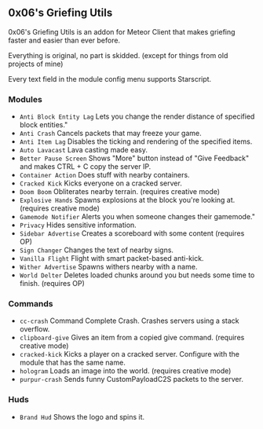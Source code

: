## 0x06's Griefing Utils
0x06's Griefing Utils is an addon for Meteor Client that makes griefing faster and easier than ever before.

Everything is original, no part is skidded. (except for things from old projects of mine)

Every text field in the module config menu supports Starscript.

### Modules
- `Anti Block Entity Lag` Lets you change the render distance of specified block entities."
- `Anti Crash` Cancels packets that may freeze your game.
- `Anti Item Lag` Disables the ticking and rendering of the specified items.
- `Auto Lavacast` Lava casting made easy.
- `Better Pause Screen` Shows "More" button instead of "Give Feedback" and makes CTRL + C copy the server IP.
- `Container Action` Does stuff with nearby containers.
- `Cracked Kick` Kicks everyone on a cracked server.
- `Doom Boom` Obliterates nearby terrain. (requires creative mode)
- `Explosive Hands` Spawns explosions at the block you're looking at. (requires creative mode)
- `Gamemode Notifier` Alerts you when someone changes their gamemode."
- `Privacy` Hides sensitive information.
- `Sidebar Advertise` Creates a scoreboard with some content (requires OP)
- `Sign Changer` Changes the text of nearby signs.
- `Vanilla Flight` Flight with smart packet-based anti-kick.
- `Wither Advertise` Spawns withers nearby with a name.
- `World Delter` Deletes loaded chunks around you but needs some time to finish. (requires OP)

### Commands
- `cc-crash` Command Complete Crash. Crashes servers using a stack overflow.
- `clipboard-give` Gives an item from a copied give command. (requires creative mode)
- `cracked-kick` Kicks a player on a cracked server. Configure with the module that has the same name.
- `hologram` Loads an image into the world. (requires creative mode)
- `purpur-crash` Sends funny CustomPayloadC2S packets to the server.

### Huds
- `Brand Hud` Shows the logo and spins it.
